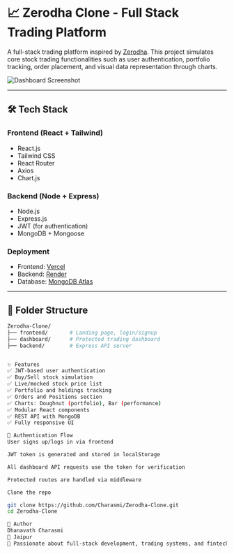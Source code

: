 # 📈 Zerodha Clone - Full Stack Trading Platform

A full-stack trading platform inspired by [Zerodha](https://zerodha.com). This project simulates core stock trading functionalities such as user authentication, portfolio tracking, order placement, and visual data representation through charts.

![Dashboard Screenshot](./screenshots/dashboard.png)

---

## 🛠️ Tech Stack

### Frontend (React + Tailwind)
- React.js
- Tailwind CSS
- React Router
- Axios
- Chart.js

### Backend (Node + Express)
- Node.js
- Express.js
- JWT (for authentication)
- MongoDB + Mongoose

### Deployment
- Frontend: [Vercel](https://vercel.com/)
- Backend: [Render](https://render.com/)
- Database: [MongoDB Atlas](https://www.mongodb.com/cloud/atlas)

---

## 📁 Folder Structure

```bash
Zerodha-Clone/
├── frontend/       # Landing page, login/signup
├── dashboard/      # Protected trading dashboard
├── backend/        # Express API server


✨ Features
✅ JWT-based user authentication
✅ Buy/Sell stock simulation
✅ Live/mocked stock price list
✅ Portfolio and holdings tracking
✅ Orders and Positions section
✅ Charts: Doughnut (portfolio), Bar (performance)
✅ Modular React components
✅ REST API with MongoDB
✅ Fully responsive UI

🔐 Authentication Flow
User signs up/logs in via frontend

JWT token is generated and stored in localStorage

All dashboard API requests use the token for verification

Protected routes are handled via middleware

Clone the repo

git clone https://github.com/Charasmi/Zerodha-Clone.git
cd Zerodha-Clone

🤝 Author
Dhanavath Charasmi
📍 Jaipur
💼 Passionate about full-stack development, trading systems, and fintech solutions
